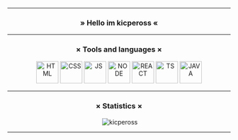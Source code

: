 
<hr/>
<h3 align="center">» Hello im kicpeross «</h3>
<hr/>
<h3 align="center">× Tools and languages ×</h3>
<p align="center">
<img draggable="false" alt="HTML" width="50px" title="HTML" src="https://img.shields.io/badge/HTML-239120?style=for-the-badge&logo=html5&logoColor=white" />
<img draggable="false" alt="CSS" width="50px" title="CSS" src="https://img.shields.io/badge/CSS-239120?&style=for-the-badge&logo=css3&logoColor=white" />
<img draggable="false" alt="JS" width="50px" title="JS" src="https://img.shields.io/badge/JavaScript-F7DF1E?style=for-the-badge&logo=javascript&logoColor=black" />
<img draggable="false" alt="NODE" width="50px" title="NODE" src="https://img.shields.io/badge/Node.js-43853D?style=for-the-badge&logo=node.js&logoColor=white" />
<img draggable="false" alt="REACT" width="50px" title="REACT" src="https://img.shields.io/badge/React-20232A?style=for-the-badge&logo=react&logoColor=61DAFB" />
<img draggable="false" alt="TS" width="50px" title="TS" src="https://img.shields.io/badge/TypeScript-007ACC?style=for-the-badge&logo=typescript&logoColor=white" />
<img draggable="false" alt="JAVA" width="50px" title="JAVA" src="https://img.shields.io/badge/Java-ED8B00?style=for-the-badge&logo=java&logoColor=white" />
</p>
<hr/>
<h3 align="center">× Statistics ×</h3>
<p align="center">&nbsp;<img align="center" src="https://github-readme-stats.vercel.app/api/top-langs/?username=kicpeross&layout=compact" alt="kicpeross" /></p>
<hr/>
